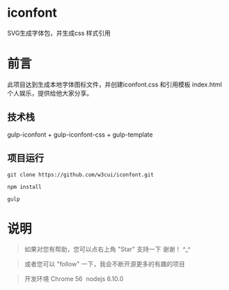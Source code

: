 ﻿# iconfont
SVG生成字体包，并生成css 样式引用
# 前言

此项目达到生成本地字体图标文件，并创建iconfont.css 和引用模板 index.html 个人娱乐，提供给他大家分享。

## 技术栈

gulp-iconfont + gulp-iconfont-css + gulp-template


## 项目运行

```
git clone https://github.com/w3cui/iconfont.git  

npm install

gulp 

```
# 说明

>  如果对您有帮助，您可以点右上角 "Star" 支持一下 谢谢！ ^_^

>  或者您可以 "follow" 一下，我会不断开源更多的有趣的项目

>  开发环境  Chrome 56  nodejs 6.10.0
